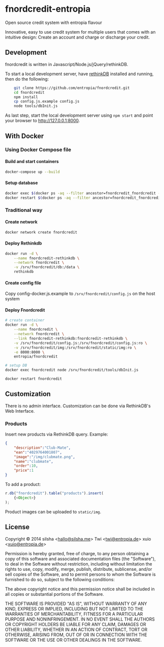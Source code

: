 # fnordcredit-entropia
Open source credit system with entropia flavour

Innovative, easy to use credit system for multiple users that comes with an intuitive design: Create an account and charge or discharge your credit.

## Development
fnordcredit is written in Javascript/Node.js/jQuery/rethinkDB.

To start a local development server, have [rethinkDB](https://rethinkdb.com/) installed and running, then do the following:
```bash
	git clone https://github.com/entropia/fnordcredit.git
	cd fnordcredit
	npm install
	cp config.js.example config.js
	node tools/dbInit.js
```
As last step, start the local development server using ```npm start``` and point your browser to http://127.0.0.1:8000.

## With Docker
### Using Docker Compose file
#### Build and start containers
```bash
docker-compose up --build 
```

#### Setup database
```bash
docker exec $(docker ps -aq --filter ancestor=fnordcredit_fnordcredit -l) node /srv/fnordcredit/tools/dbInit.js
docker restart $(docker ps -aq --filter ancestor=fnordcredit_fnordcredit -l)
```


### Traditional way
#### Create network
```bash
docker network create fnordcredit
```

#### Deploy Rethinkdb
```bash
docker run -d \
	--name fnordcredit-rethinkdb \
	--network fnordcredit \
	-v /srv/fnordcredit/db:/data \
	rethinkdb
```

#### Create config file
Copy config-docker.js.example to ```/srv/fnordcredit/config.js``` on the host system

#### Deploy Fnordcredit
```bash
# create container
docker run -d \
	--name fnordcredit \
	--network fnordcredit \
	--link fnordcredit-rethinkdb:fnordcredit-rethinkdb \
	-v /srv/fnordcredit/config.js:/srv/fnordcredit/config.js:ro \
	-v /srv/fnordcredit/img:/srv/fnordcredit/static/img:ro \
	-e 8000:8000 \
	entropia/fnordcredit

# setup DB
docker exec fnordcredit node /srv/fnordcredit/tools/dbInit.js

docker restart fnordcredit
```

## Customization
There is no admin interface. Customization can be done via  RethinkDB's Web Interface.

### Products
Insert new products via RethinkDB query.
Example:
```json
{
	"description":"Club-Mate",
	"ean":"4029764001807",
	"image":"/img/clubmate.png",
	"name":"clubmate",
	"order":10,
	"price":1
}
```

To add a product:
```js
r.db("fnordcredit").table("products").insert(
	{<Object>}
);
```

Product images can be uploaded to ```static/img```.

## License
Copyright © 2014 
	silsha &lt;hallo@silsha.me&gt;
	Twi &lt;twi@entropia.de&gt;
	xuio &lt;xuio@entropia.de&gt;

Permission is hereby granted, free of charge, to any person obtaining a copy
of this software and associated documentation files (the "Software"), to deal
in the Software without restriction, including without limitation the rights
to use, copy, modify, merge, publish, distribute, sublicense, and/or sell
copies of the Software, and to permit persons to whom the Software is
furnished to do so, subject to the following conditions:

The above copyright notice and this permission notice shall be included in
all copies or substantial portions of the Software.

THE SOFTWARE IS PROVIDED "AS IS", WITHOUT WARRANTY OF ANY KIND, EXPRESS OR
IMPLIED, INCLUDING BUT NOT LIMITED TO THE WARRANTIES OF MERCHANTABILITY,
FITNESS FOR A PARTICULAR PURPOSE AND NONINFRINGEMENT. IN NO EVENT SHALL THE
AUTHORS OR COPYRIGHT HOLDERS BE LIABLE FOR ANY CLAIM, DAMAGES OR OTHER
LIABILITY, WHETHER IN AN ACTION OF CONTRACT, TORT OR OTHERWISE, ARISING FROM,
OUT OF OR IN CONNECTION WITH THE SOFTWARE OR THE USE OR OTHER DEALINGS IN
THE SOFTWARE.
